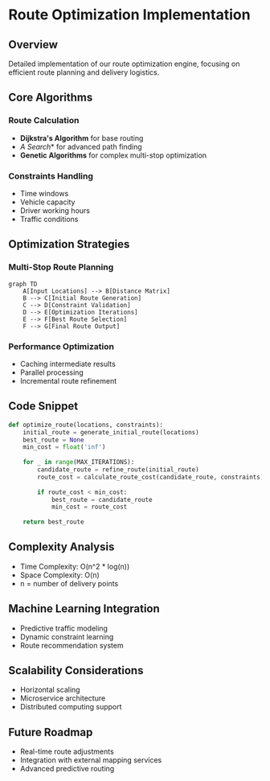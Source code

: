 # Route Optimization Implementation

## Overview
Detailed implementation of our route optimization engine, focusing on efficient route planning and delivery logistics.

## Core Algorithms

### Route Calculation
- **Dijkstra's Algorithm** for base routing
- **A* Search** for advanced path finding
- **Genetic Algorithms** for complex multi-stop optimization

### Constraints Handling
- Time windows
- Vehicle capacity
- Driver working hours
- Traffic conditions

## Optimization Strategies

### Multi-Stop Route Planning
```mermaid
graph TD
    A[Input Locations] --> B[Distance Matrix]
    B --> C[Initial Route Generation]
    C --> D[Constraint Validation]
    D --> E[Optimization Iterations]
    E --> F[Best Route Selection]
    F --> G[Final Route Output]
```

### Performance Optimization
- Caching intermediate results
- Parallel processing
- Incremental route refinement

## Code Snippet

```python
def optimize_route(locations, constraints):
    initial_route = generate_initial_route(locations)
    best_route = None
    min_cost = float('inf')
    
    for _ in range(MAX_ITERATIONS):
        candidate_route = refine_route(initial_route)
        route_cost = calculate_route_cost(candidate_route, constraints)
        
        if route_cost < min_cost:
            best_route = candidate_route
            min_cost = route_cost
    
    return best_route
```

## Complexity Analysis
- Time Complexity: O(n^2 * log(n))
- Space Complexity: O(n)
- n = number of delivery points

## Machine Learning Integration
- Predictive traffic modeling
- Dynamic constraint learning
- Route recommendation system

## Scalability Considerations
- Horizontal scaling
- Microservice architecture
- Distributed computing support

## Future Roadmap
- Real-time route adjustments
- Integration with external mapping services
- Advanced predictive routing
